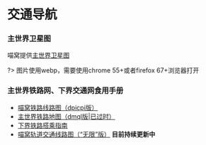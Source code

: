 # 交通导航

### 主世界卫星图

喵窝提供[主世界卫星图](https://map.nyaacat.com/nyaa)

?> 图片使用webp，需要使用chrome 55+或者firefox 67+浏览器打开

### 主世界铁路网、下界交通网食用手册

- [喵窝铁路线路图（dpicpi版）](space/map-navi/railway-universal-dpicpi)
- [主世界铁路地图（dmql版|已过时）](space/map-navi/railway-overworld-dmql)
- [下界铁路搭乘指南](space/map-navi/railway-nether)
- [喵窝轨道交通线路图（“无限”版）](space/map-navi/railway-universal-iDemkors.md)   **目前持续更新中**




